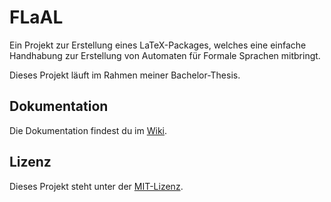 # FLaAL
Ein Projekt zur Erstellung eines LaTeX-Packages, welches eine einfache Handhabung zur Erstellung von Automaten für Formale Sprachen mitbringt.

Dieses Projekt läuft im Rahmen meiner Bachelor-Thesis.

## Dokumentation

Die Dokumentation findest du im [Wiki](https://github.com/TrueRushHunt3r/FLaAL/wiki/Dokumentation).

## Lizenz

Dieses Projekt steht unter der [MIT-Lizenz](https://opensource.org/licenses/MIT).


